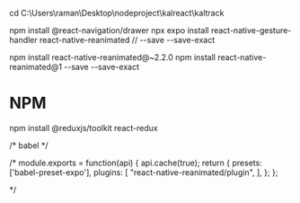 cd C:\Users\raman\Desktop\nodeproject\kalreact\kaltrack

npm install @react-navigation/drawer
npx expo install react-native-gesture-handler react-native-reanimated 
// --save --save-exact

npm install react-native-reanimated@~2.2.0
npm install react-native-reanimated@1 --save --save-exact

# NPM
npm install @reduxjs/toolkit react-redux

/* babel */

/*
module.exports = function(api) {
  api.cache(true);
  return {
    presets: ['babel-preset-expo'],
    plugins: [
      "react-native-reanimated/plugin",
    ],
  };
};

*/
